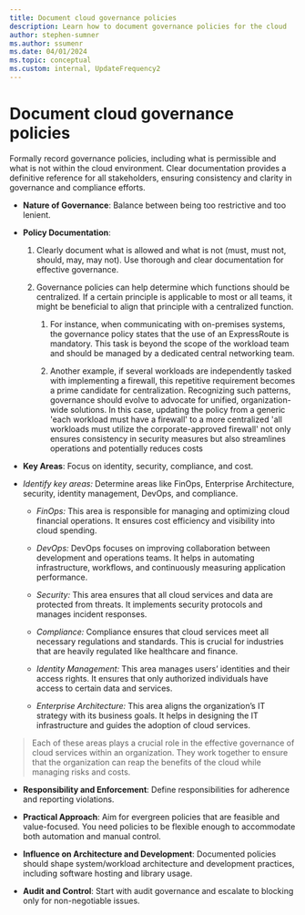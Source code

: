 ```yaml
---
title: Document cloud governance policies
description: Learn how to document governance policies for the cloud
author: stephen-sumner
ms.author: ssumenr
ms.date: 04/01/2024
ms.topic: conceptual
ms.custom: internal, UpdateFrequency2
---
```


# Document cloud governance policies

Formally record governance policies, including what is permissible and what is not within the cloud environment. Clear documentation provides a definitive reference for all stakeholders, ensuring consistency and clarity in governance and compliance efforts.

- **Nature of Governance**: Balance between being too restrictive and too lenient.

- **Policy Documentation**:

  1. Clearly document what is allowed and what is not (must, must not, should, may, may not). Use thorough and clear documentation for effective governance.

  1. Governance policies can help determine which functions should be centralized. If a certain principle is applicable to most or all teams, it might be beneficial to align that principle with a centralized function.

      1. For instance, when communicating with on-premises systems, the governance policy states that the use of an ExpressRoute is mandatory. This task is beyond the scope of the workload team and should be managed by a dedicated central networking team.

      1. Another example, if several workloads are independently tasked with implementing a firewall, this repetitive requirement becomes a prime candidate for centralization. Recognizing such patterns, governance should evolve to advocate for unified, organization-wide solutions. In this case, updating the policy from a generic 'each workload must have a firewall' to a more centralized 'all workloads must utilize the corporate-approved firewall' not only ensures consistency in security measures but also streamlines operations and potentially reduces costs

- **Key Areas**: Focus on identity, security, compliance, and cost.

- *Identify key areas:* Determine areas like FinOps, Enterprise Architecture, security, identity management, DevOps, and compliance.

  - *FinOps:* This area is responsible for managing and optimizing cloud financial operations. It ensures cost efficiency and visibility into cloud spending.

  - *DevOps:* DevOps focuses on improving collaboration between development and operations teams. It helps in automating infrastructure, workflows, and continuously measuring application performance.

  - *Security:* This area ensures that all cloud services and data are protected from threats. It implements security protocols and manages incident responses.

  - *Compliance:* Compliance ensures that cloud services meet all necessary regulations and standards. This is crucial for industries that are heavily regulated like healthcare and finance.

  - *Identity Management:* This area manages users’ identities and their access rights. It ensures that only authorized individuals have access to certain data and services.

  - *Enterprise Architecture:* This area aligns the organization’s IT strategy with its business goals. It helps in designing the IT infrastructure and guides the adoption of cloud services.

> Each of these areas plays a crucial role in the effective governance of cloud services within an organization. They work together to ensure that the organization can reap the benefits of the cloud while managing risks and costs.

- **Responsibility and Enforcement**: Define responsibilities for adherence and reporting violations.

- **Practical Approach**: Aim for evergreen policies that are feasible and value-focused. You need policies to be flexible enough to accommodate both automation and manual control.

- **Influence on Architecture and Development**: Documented policies should shape system/workload architecture and development practices, including software hosting and library usage.

- **Audit and Control**: Start with audit governance and escalate to blocking only for non-negotiable issues.